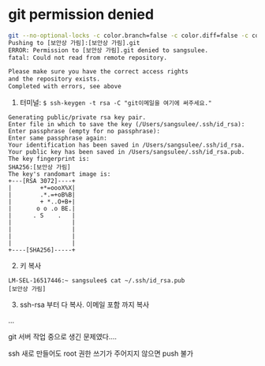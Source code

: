 # git permission denied

```sh
git --no-optional-locks -c color.branch=false -c color.diff=false -c color.status=false -c diff.mnemonicprefix=false -c core.quotepath=false -c credential.helper=sourcetree push -v --tags origin refs/heads/feature/GPP-7460/BEST-100/sslee_sub:refs/heads/feature/GPP-7460/BEST-100/sslee_sub 
Pushing to [보안상 가림]:[보안상 가림].git
ERROR: Permission to [보안상 가림].git denied to sangsulee.
fatal: Could not read from remote repository.

Please make sure you have the correct access rights
and the repository exists.
Completed with errors, see above
```

1. 터미널: `$ ssh-keygen -t rsa -C "git이메일을 여기에 써주세요."`

```
Generating public/private rsa key pair.
Enter file in which to save the key (/Users/sangsulee/.ssh/id_rsa): 
Enter passphrase (empty for no passphrase): 
Enter same passphrase again: 
Your identification has been saved in /Users/sangsulee/.ssh/id_rsa.
Your public key has been saved in /Users/sangsulee/.ssh/id_rsa.pub.
The key fingerprint is:
SHA256:[보안상 가림]
The key's randomart image is:
+---[RSA 3072]----+
|        +*=oooX%X|
|        .*.=+oB%B|
|        + *..O+B+|
|       o o .o BE.|
|      . S    .   |
|                 |
|                 |
|                 |
|                 |
+----[SHA256]-----+
```

2. 키 복사

```
LM-SEL-16517446:~ sangsulee$ cat ~/.ssh/id_rsa.pub
[보안상 가림]
```

3. ssh-rsa 부터 다 복사. 이메일 포함 까지 복사

...

git 서버 작업 중으로 생긴 문제였다....

ssh 새로 만들어도 root 권한 쓰기가 주어지지 않으면 push 불가